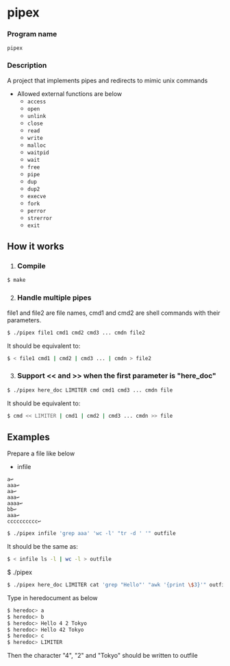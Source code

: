 # pipex

### Program name
`pipex`
### Description
A project that implements pipes and redirects to mimic unix commands
- Allowed external functions are below
  - `access`
  - `open`
  - `unlink`
  - `close`
  - `read`
  - `write`
  - `malloc`
  - `waitpid`
  - `wait`
  - `free`
  - `pipe`
  - `dup`
  - `dup2`
  - `execve`
  - `fork`
  - `perror`
  - `strerror`
  - `exit`

## How it works
1. ### Compile
```sh
$ make
```
2. ### Handle multiple pipes
  file1 and file2 are file names, cmd1 and cmd2 are shell commands with their parameters. 
```sh
$ ./pipex file1 cmd1 cmd2 cmd3 ... cmdn file2
```
It should be equivalent to:
```sh
$ < file1 cmd1 | cmd2 | cmd3 ... | cmdn > file2
```
3. ### Support << and >> when the first parameter is "here_doc"
```sh
$ ./pipex here_doc LIMITER cmd cmd1 cmd3 ... cmdn file
```
It should be equivalent to:
```sh
$ cmd << LIMITER | cmd1 | cmd2 | cmd3 ... cmdn >> file
```
## Examples
Prepare a file like below
- infile
```
a↩️
aaa↩️
aa↩️
aaa↩️
aaaa↩️
bb↩️
aaa↩️
cccccccccc↩️
```
```sh
$ ./pipex infile 'grep aaa' 'wc -l' "tr -d ' '" outfile
```
It should be the same as:
```sh
$ < infile ls -l | wc -l > outfile
```
$ ./pipex
```sh
$ ./pipex here_doc LIMITER cat 'grep "Hello"' "awk '{print \$3}'" outfile
```
Type in heredocument as below
```sh
$ heredoc> a
$ heredoc> b
$ heredoc> Hello 4 2 Tokyo
$ heredoc> Hello 42 Tokyo
$ heredoc> c
$ heredoc> LIMITER
```
Then the character "4", "2" and "Tokyo" should be written to outfile
